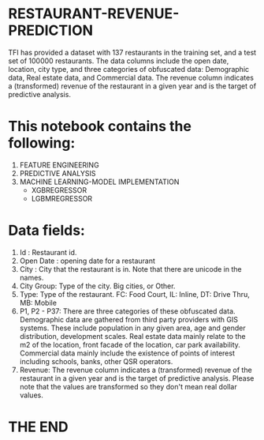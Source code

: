 # RESTAURANT-REVENUE-PREDICTION
TFI has provided a dataset with 137 restaurants in the training set, and a test set of 100000 restaurants. The data columns include the open date, location, city type, and three categories of obfuscated data: Demographic data, Real estate data, and Commercial data. The revenue column indicates a (transformed) revenue of the restaurant in a given year and is the target of predictive analysis.
# This notebook contains the following:
1. FEATURE ENGINEERING
2. PREDICTIVE ANALYSIS
3. MACHINE LEARNING-MODEL IMPLEMENTATION
   * XGBREGRESSOR
   * LGBMREGRESSOR
# Data fields:
1. Id : Restaurant id. 
2. Open Date : opening date for a restaurant
3. City : City that the restaurant is in. Note that there are unicode in the names. 
4. City Group: Type of the city. Big cities, or Other. 
5. Type: Type of the restaurant. FC: Food Court, IL: Inline, DT: Drive Thru, MB: Mobile
6. P1, P2 - P37: There are three categories of these obfuscated data. Demographic data are gathered from third party providers with GIS systems. These include     population in any given area, age and gender distribution, development scales. Real estate data mainly relate to the m2 of the location, front facade                of the location, car park availability. Commercial data mainly include the existence of points of interest including schools, banks, other QSR operators.
7. Revenue: The revenue column indicates a (transformed) revenue of the restaurant in a given year and is the target of predictive analysis. Please note that the values are transformed so they don't mean real dollar values. 
# THE END
